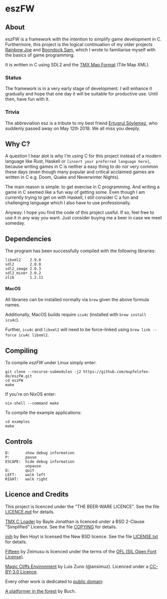 # eszFW

## About

eszFW is a framework with the intention to simplify game development in
C.  Furthermore, this project is the logical continuation of my older
projects [Rainbow Joe](https://github.com/mupfelofen-de/rainbow-joe) and
[Boondock Sam](https://github.com/mupfelofen-de/boondock-sam), which I
wrote to familiarise myself with the basics of game programming.

It is written in C using SDL2 and the [TMX Map
Format](http://doc.mapeditor.org/en/stable/reference/tmx-map-format/)
(Tile Map XML).

### Status

The framework is in a very early stage of development.  I will enhance
it gradually and hope that one day it will be suitable for productive
use.  Until then, have fun with it.

### Trivia

The abbreviation esz is a tribute to my best friend [Ertugrul
Söylemez](https://github.com/esoeylemez), who suddenly passed away on
May 12th 2018.  We all miss you deeply.

## Why C?

A question I hear alot is why I'm using C for this project instead of a
modern language like Rust, Haskell or `[insert your preferred language
here]`, because writing games in C is neither a easy thing to do nor
very common these days (even though many popular and critical acclaimed
games are written in C e.g. Doom, Quake and Neverwinter Nights).

The main reason is simple: to get exercise in C programming.  And
writing a game in C seemed like a fun way of getting some.  Even though
I am currently trying to get on with Haskell, I still consider C a fun
and challenging language which I also have to use professionally.

Anyway: I hope you find the code of this project useful.  If so, feel
free to use it in any way you want. Just consider buying me a beer in
case we meet someday.

## Dependencies

The program has been successfully compiled with the following libraries:
```
libxml2    2.9.8
sdl2       2.0.8
sdl2_image 2.0.3
sdl2_mixer 2.0.2
zlib       1.2.11
```

#### MacOS

All libraries can be installed normally via `brew` given the above formula names.

Additionally, MacOS builds require `icu4c` (installed with `brew install icu4c`).

Further, `icu4c` and `libxml2` will need to be force-linked using
`brew link --force icu4c libxml2`.

## Compiling

To compile _eszFW_ under Linux simply enter:
```
git clone --recurse-submodules -j2 https://github.com/mupfelofen-de/eszFW.git
cd eszFW
make
```

If you're on NixOS enter:
```
nix-shell --command make
```

To compile the example applications:
```
cd examples
make
```

## Controls

```
D:       show debug information
P:       pause
ESCAPE:  hide debug information
         unpause
Q:       quit
LEFT:    walk left
RIGHT:   walk right
```

## Licence and Credits

This project is licenced under the "THE BEER-WARE LICENCE".  See the
file [LICENCE.md](LICENCE.md) for details.

[TMX C Loader](https://github.com/baylej/tmx/) by Bayle Jonathan is
licenced under a BSD 2-Clause "Simplified" Licence.  See the file
[COPYING](https://raw.githubusercontent.com/baylej/tmx/master/COPYING)
for details.

[inih](https://github.com/benhoyt/inih) by Ben Hoyt is licensed the New
BSD licence.  See the file
[LICENSE.txt](https://raw.githubusercontent.com/benhoyt/inih/master/LICENSE.txt)
for details.

[Fifteen](https://fontlibrary.org/en/font/fifteen) by Zeimusu is
licenced under the terms of the [OFL (SIL Open Font
License)](https://scripts.sil.org/cms/scripts/page.php?site_id=nrsi&id=OFL).

[Magic Cliffs
Environment](http://pixelgameart.org/web/portfolio/magic-cliffs-environment/)
by Luis Zuno (@ansimuz).  Licenced under a [CC-BY-3.0
Licence](http://creativecommons.org/licenses/by/3.0/).

Every other work is dedicated to [public
domain](https://creativecommons.org/publicdomain/zero/1.0/):

[A platformer in the
forest](https://opengameart.org/content/a-platformer-in-the-forest) by
Buch.
